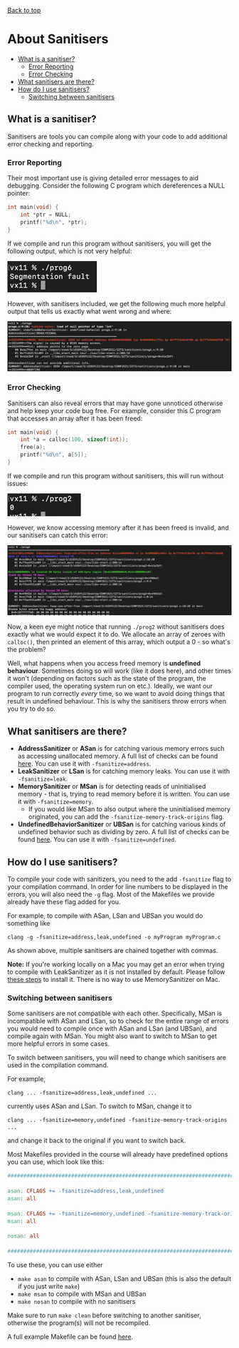 [Back to top](..)

# About Sanitisers
- [What is a sanitiser?](#what-is-a-sanitiser)
  - [Error Reporting](#error-reporting)
  - [Error Checking](#error-checking)
- [What sanitisers are there?](#what-sanitisers-are-there)
- [How do I use sanitisers?](#how-do-i-use-sanitisers)
  - [Switching between sanitisers](#switching-between-sanitisers)

## What is a sanitiser?

Sanitisers are tools you can compile along with your code to add additional error checking and reporting.

### Error Reporting

Their most important use is giving detailed error messages to aid debugging. Consider the following C program which dereferences a NULL pointer:
```c
int main(void) {
    int *ptr = NULL;
    printf("%d\n", *ptr);
}
```

If we compile and run this program without sanitisers, you will get the following output, which is not very helpful:

![Segmentation fault](segfault.png)

However, with sanitisers included, we get the following much more helpful output that tells us exactly what went wrong and where:

![Sanitiser error](sanerr1.png)

### Error Checking

Sanitisers can also reveal errors that may have gone unnoticed otherwise and help keep your code bug free. For example, consider this C program that accesses an array after it has been freed:

```c
int main(void) {
    int *a = calloc(100, sizeof(int));
    free(a);
    printf("%d\n", a[5]);
}
```

If we compile and run this program without sanitisers, this will run without issues:

![Runs successfully and prints 0](invalid.png)

However, we know accessing memory after it has been freed is invalid, and our sanitisers can catch this error:

![img.png](sanerr2.png)

Now, a keen eye might notice that running `./prog2` without sanitisers does exactly what we would expect it to do. We allocate an array of zeroes with `calloc()`, then printed an element of this array, which output a 0 - so what's the problem?

Well, what happens when you access freed memory is **undefined behaviour**. Sometimes doing so will work (like it does here), and other times it won't (depending on factors such as the state of the program, the compiler used, the operating system run on etc.). Ideally, we want our program to run correctly *every* time, so we want to avoid doing things that result in undefined behaviour. This is why the sanitisers throw errors when you try to do so.

## What sanitisers are there?

* **AddressSanitizer** or **ASan** is for catching various memory errors such as accessing unallocated memory. A full list of checks can be found [here](https://clang.llvm.org/docs/AddressSanitizer.html#introduction). You can use it with `-fsanitize=address`.
* **LeakSanitizer** or **LSan** is for catching memory leaks. You can use it with `-fsanitize=leak`.
* **MemorySanitizer** or **MSan** is for detecting reads of uninitialised memory - that is, trying to read memory before it is written. You can use it with `-fsanitize=memory`.
  * If you would like MSan to also output where the uninitialised memory originated, you can add the `-fsanitize-memory-track-origins` flag.
* **UndefinedBehaviorSanitizer** or **UBSan** is for catching various kinds of undefined behavior such as dividing by zero. A full list of checks can be found [here](https://clang.llvm.org/docs/UndefinedBehaviorSanitizer.html#ubsan-checks). You can use it with `-fsanitize=undefined`.

## How do I use sanitisers?

To compile your code with sanitizers, you need to the add `-fsanitize` flag to your compilation command. In order for line numbers to be displayed in the errors, you will also need the `-g` flag. Most of the Makefiles we provide already have these flag added for you.

For example, to compile with ASan, LSan and UBSan you would do something like

```
clang -g -fsanitize=address,leak,undefined -o myProgram myProgram.c
```

As shown above, multiple sanitisers are chained together with commas.

**Note:** If you're working locally on a Mac you may get an error when trying to compile with LeakSanitizer as it is not installed by default. Please follow [these steps](https://stackoverflow.com/a/55778432) to install it. There is no way to use MemorySanitizer on Mac.

### Switching between sanitisers

Some sanitisers are not compatible with each other. Specifically, MSan is incompatible with ASan and LSan, so to check for the entire range of errors you would need to compile once with ASan and LSan (and UBSan), and compile again with MSan. You might also want to switch to MSan to get more helpful errors in some cases.

To switch between sanitisers, you will need to change which sanitisers are used in the compilation command.

For example,
```
clang ... -fsanitize=address,leak,undefined ...
```
currently uses ASan and LSan. To switch to MSan, change it to
```
clang ... -fsanitize=memory,undefined -fsanitize-memory-track-origins ...
```
and change it back to the original if you want to switch back.

Most Makefiles provided in the course will already have predefined options you can use, which look like this:
```makefile
########################################################################

asan: CFLAGS += -fsanitize=address,leak,undefined
asan: all

msan: CFLAGS += -fsanitize=memory,undefined -fsanitize-memory-track-origins
msan: all

nosan: all

########################################################################
```
To use these, you can use either
- `make asan` to compile with ASan, LSan and UBSan (this is also the default if you just write `make`)
- `make msan` to compile with MSan and UBSan
- `make nosan` to compile with no sanitisers

Make sure to run `make clean` before switching to another sanitiser, otherwise the program(s) will not be recompiled.

A full example Makefile can be found [here](https://github.com/COMP2521UNSW/sanitisers-guide/tree/main/sanitisers/make).
